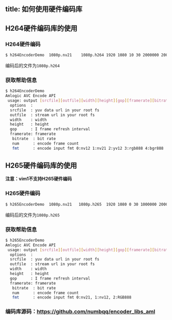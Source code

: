 title: 如何使用硬件编码库
---
## H264硬件编码库的使用

### H264硬件编码
```sh
$ h264EncoderDemo  1080p.nv21    1080p.h264 1920 1080 10 30 2000000 2000 1
```
编码后的文件为`1080p.h264`

### 获取帮助信息
```sh
$ h264EncoderDemo
Amlogic AVC Encode API
 usage: output [srcfile][outfile][width][height][gop][framerate][bitrate][num][fmt]
  options  :
  srcfile  : yuv data url in your root fs
  outfile  : stream url in your root fs
  width    : width
  height   : height
  gop      : I frame refresh interval
  framerate: framerate
   bitrate  : bit rate
   num      : encode frame count
   fmt      : encode input fmt 0:nv12 1:nv21 2:yv12 3:rgb888 4:bgr888
```

## H265硬件编码库的使用
**注意：vim1不支持H265硬件编码**
### H265硬件编码
```sh
$ h265EncoderDemo  1080p.nv21   1080p.h265  1920 1080 0 30 1000000 2000 0
```
编码后的文件为`1080p.h265`

### 获取帮助信息
```sh
$ h265EncoderDemo
Amlogic AVC Encode API
 usage: output [srcfile][outfile][width][height][gop][framerate][bitrate][num]
  options  :
  srcfile  : yuv data url in your root fs
  outfile  : stream url in your root fs
  width    : width
  height   : height
  gop      : I frame refresh interval
  framerate: framerate
   bitrate  : bit rate
   num      : encode frame count
   fmt      : encode input fmt 0:nv21, 1:nv12, 2:RGB888
```

### 编码库源码：https://github.com/numbqq/encoder_libs_aml

